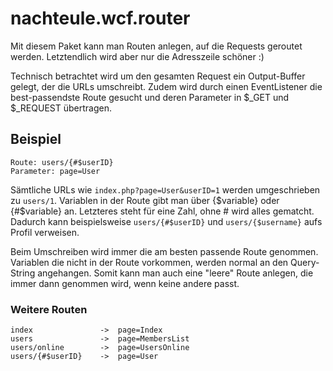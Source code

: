 nachteule.wcf.router
====================

Mit diesem Paket kann man Routen anlegen, auf die Requests geroutet werden.
Letztendlich wird aber nur die Adresszeile schöner :)

Technisch betrachtet wird um den gesamten Request ein Output-Buffer gelegt,
der die URLs umschreibt. Zudem wird durch einen EventListener die
best-passendste Route gesucht und deren Parameter in $_GET und $_REQUEST
übertragen.

Beispiel
--------

```
Route: users/{#$userID}
Parameter: page=User
```

Sämtliche URLs wie `index.php?page=User&userID=1` werden umgeschrieben zu
`users/1`. Variablen in der Route gibt man über {$variable} oder {#$variable} an.
Letzteres steht für eine Zahl, ohne # wird alles gematcht. Dadurch kann
beispielsweise `users/{#$userID}` und `users/{$username}` aufs Profil verweisen.

Beim Umschreiben wird immer die am besten passende Route genommen.
Variablen die nicht in der Route vorkommen, werden normal an den Query-String
angehangen. Somit kann man auch eine "leere" Route anlegen, die immer dann
genommen wird, wenn keine andere passt. 

### Weitere Routen

```
index				->	page=Index
users				->	page=MembersList
users/online		->	page=UsersOnline
users/{#$userID}	->	page=User
```
